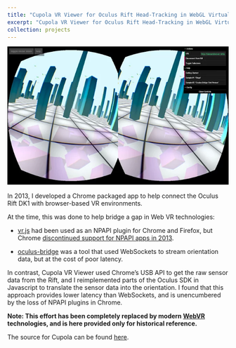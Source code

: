 ```yaml
---
title: "Cupola VR Viewer for Oculus Rift Head-Tracking in WebGL Virtual Environments"
excerpt: "Cupola VR Viewer for Oculus Rift Head-Tracking in WebGL Virtual Environments<br/><img src='/images/cupola_screenshot.png'>"
collection: projects
---
```


<img src='/images/cupola_screenshot.png'>

In 2013, I developed a Chrome packaged app to help connect the Oculus Rift DK1 with browser-based VR environments.

At the time, this was done to help bridge a gap in Web VR technologies:

- [vr.js](https://github.com/benvanik/vr.js) had been used as an NPAPI plugin for Chrome and Firefox, but Chrome [discontinued support for NPAPI apps in 2013](https://blog.chromium.org/2013/09/saying-goodbye-to-our-old-friend-npapi.html).

- [oculus-bridge](https://github.com/Instrument/oculus-bridge) was a tool that used WebSockets to stream orientation data, but at the cost of poor latency.

In contrast, Cupola VR Viewer used Chrome’s USB API to get the raw sensor data from the Rift, and I reimplemented parts of the Oculus SDK in Javascript to translate the sensor data into the orientation. I found that this approach provides lower latency than WebSockets, and is unencumbered by the loss of NPAPI plugins in Chrome.

**Note: This effort has been completely replaced by modern [WebVR](https://webvr.info/) technologies, and is here provided only for historical reference.**

The source for Cupola can be found [here](https://github.com/DanAndersen/cupola).